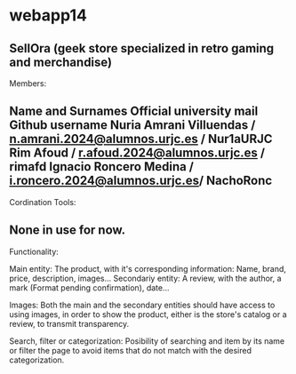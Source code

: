 # webapp14
SellOra (geek store specialized in retro gaming and merchandise)
--------------------------------------------------------------------------
Members:

Name and Surnames         Official university mail        Github username
Nuria Amrani Villuendas / n.amrani.2024@alumnos.urjc.es / Nur1aURJC
Rim Afoud               / r.afoud.2024@alumnos.urjc.es  / rimafd
Ignacio Roncero Medina  / i.roncero.2024@alumnos.urjc.es/ NachoRonc
--------------------------------------------------------------------------
Cordination Tools:

None in use for now.
--------------------------------------------------------------------------
Functionality:

Main entity: The product, with it's corresponding information: Name, brand, price, description, images...
Secondariy entity: A review, with the author, a mark (Format pending confirmation), date...

Images: Both the main and the secondary entities should have access to using images, in order to show the product,
either is the store's catalog or a review, to transmit transparency.

Search, filter or categorization: Posibility of searching and item by its name or filter the page to avoid 
items that do not match with the desired categorization.
